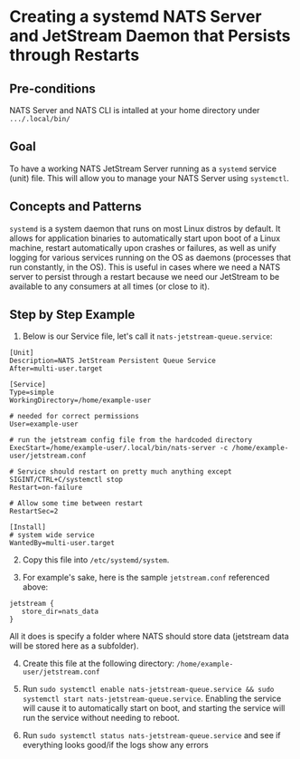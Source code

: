 # Creating a systemd NATS Server and JetStream Daemon that Persists through Restarts

## Pre-conditions

NATS Server and NATS CLI is intalled at your home directory under `.../.local/bin/`

## Goal

To have a working NATS JetStream Server running as a `systemd` service (unit) file. 
This will allow you to manage your NATS Server using `systemctl`.

## Concepts and Patterns

`systemd` is a system daemon that runs on most Linux distros by default. It allows for application binaries to automatically start upon boot of a Linux machine, restart automatically upon crashes or failures, as well as unify logging for various services running on the OS as daemons (processes that run constantly, in the OS).
This is useful in cases where we need a NATS server to persist through a restart because we need our JetStream to be available to any consumers at all times (or close to it).

## Step by Step Example

1. Below is our Service file, let's call it `nats-jetstream-queue.service`:
```
[Unit]
Description=NATS JetStream Persistent Queue Service
After=multi-user.target

[Service]
Type=simple
WorkingDirectory=/home/example-user

# needed for correct permissions
User=example-user

# run the jetstream config file from the hardcoded directory
ExecStart=/home/example-user/.local/bin/nats-server -c /home/example-user/jetstream.conf

# Service should restart on pretty much anything except SIGINT/CTRL+C/systemctl stop
Restart=on-failure

# Allow some time between restart
RestartSec=2

[Install]
# system wide service
WantedBy=multi-user.target
```

2. Copy this file into `/etc/systemd/system`.

3. For example's sake, here is the sample `jetstream.conf` referenced above:
```
jetstream {
   store_dir=nats_data
}
```
All it does is specify a folder where NATS should store data (jetstream data will be stored here as a subfolder).

4. Create this file at the following directory: `/home/example-user/jetstream.conf`

5. Run `sudo systemctl enable nats-jetstream-queue.service && sudo systemctl start nats-jetstream-queue.service`. Enabling the service will cause it to automatically start on boot, and starting the service will run the service without needing to reboot. 

6. Run `sudo systemctl status nats-jetstream-queue.service` and see if everything looks good/if the logs show any errors 


